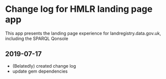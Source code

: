 # Change log for HMLR landing page app

This app presents the landing page experience for
landregistry.data.gov.uk, including the SPARQL
Qonsole

## 2019-07-17
- (Belatedly) created change log
- update gem dependencies
